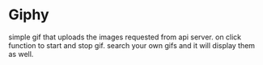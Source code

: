 # Giphy
simple gif that uploads the images requested from api server.
on click function to start and stop gif.
search your own gifs and it will display them as well.
